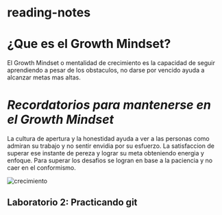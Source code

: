 # reading-notes

# ¿Que es el Growth Mindset?

 El Growth Mindset o mentalidad de crecimiento es la capacidad de seguir aprendiendo a pesar de los obstaculos, no darse por vencido ayuda a alcanzar metas mas altas.

# **_Recordatorios para mantenerse en el Growth Mindset_**

 La cultura de apertura y la honestidad ayuda a ver a las personas como admiran su trabajo y no sentir envidia por su esfuerzo.
 La satisfaccion de superar ese instante de pereza y lograr su meta obteniendo energia y enfoque.
 Para superar los desafios se logran en base a la paciencia y no caer en el conformismo.

![crecimiento](https://media.istockphoto.com/id/184931992/es/foto/sequ%C3%ADa.jpg?s=1024x1024&w=is&k=20&c=SklPgXtEO071SFgOKT6adr0kOtcNPPNugs1VjYGNAxo=)

## Laboratorio 2: Practicando git

